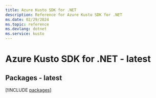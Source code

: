 ```yaml
---
title: Azure Kusto SDK for .NET
description: Reference for Azure Kusto SDK for .NET
ms.date: 02/29/2024
ms.topic: reference
ms.devlang: dotnet
ms.service: kusto
---
```

# Azure Kusto SDK for .NET - latest
## Packages - latest
[!INCLUDE [packages](kusto-index.md)]
